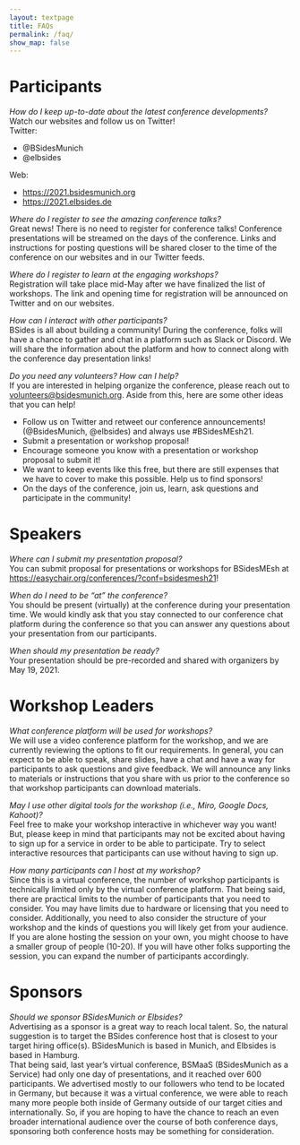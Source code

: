 ```yaml
---
layout: textpage
title: FAQs
permalink: /faq/
show_map: false
---
```


# Participants
*How do I keep up-to-date about the latest conference developments?*  
Watch our websites and follow us on Twitter!  
Twitter: 
 * @BSidesMunich
 * @elbsides

Web:
 * https://2021.bsidesmunich.org
 * https://2021.elbsides.de 

*Where do I register to see the amazing conference talks?*  
Great news! There is no need to register for conference talks! Conference presentations will be streamed on the days of the conference. Links and instructions for posting questions will be shared closer to the time of the conference on our websites and in our Twitter feeds.

*Where do I register to learn at the engaging workshops?*  
Registration will take place mid-May after we have finalized the list of workshops. The link and opening time for registration will be announced on Twitter and on our websites.

*How can I interact with other participants?*  
BSides is all about building a community! During the conference, folks will have a chance to gather and chat in a platform such as Slack or Discord. We will share the information about the platform and how to connect along with the conference day presentation links!

*Do you need any volunteers? How can I help?*  
If you are interested in helping organize the conference, please reach out to volunteers@bsidesmunich.org.  Aside from this, here are some other ideas that you can help!
 * Follow us on Twitter and retweet our conference announcements! (@BsidesMunich, @elbsides) and always use #BSidesMEsh21.
 * Submit a presentation or workshop proposal!
 * Encourage someone you know with a presentation or workshop proposal to submit it!
 * We want to keep events like this free, but there are still expenses that we have to cover to make this possible. Help us to find sponsors!
 * On the days of the conference, join us, learn, ask questions and participate in the community!

# Speakers

*Where can I submit my presentation proposal?*  
You can submit proposal for presentations or workshops for BSidesMEsh at https://easychair.org/conferences/?conf=bsidesmesh21!

*When do I need to be “at” the conference?*  
You should be present (virtually) at the conference during your presentation time. We would kindly ask that you stay connected to our conference chat platform during the conference so that you can answer any questions about your presentation from our participants.

*When should my presentation be ready?*  
Your presentation should be pre-recorded and shared with organizers by May 19, 2021.

# Workshop Leaders

*What conference platform will be used for workshops?*  
We will use a video conference platform for the workshop, and we are currently reviewing the options to fit our requirements. In general, you can expect to be able to speak, share slides, have a chat and have a way for participants to ask questions and give feedback. We will announce any links to materials or instructions that you share with us prior to the conference so that workshop participants can download materials.

*May I use other digital tools for the workshop (i.e., Miro, Google Docs, Kahoot)?*  
Feel free to make your workshop interactive in whichever way you want! But, please keep in mind that participants may not be excited about having to sign up for a service in order to be able to participate. Try to select interactive resources that participants can use without having to sign up.

*How many participants can I host at my workshop?*  
Since this is a virtual conference, the number of workshop participants is technically limited only by the virtual conference platform. That being said, there are practical limits to the number of participants that you need to consider. You may have limits due to hardware or licensing that you need to consider. Additionally, you need to also consider the structure of your workshop and the kinds of questions you will likely get from your audience. If you are alone hosting the session on your own, you might choose to have a smaller group of people (10-20). If you will have other folks supporting the session, you can expand the number of participants accordingly.

# Sponsors

*Should we sponsor BSidesMunich or Elbsides?*  
Advertising as a sponsor is a great way to reach local talent.
So, the natural suggestion is to target the BSides conference host that is closest to your target hiring office(s).
BSidesMunich is based in Munich, and Elbsides is based in Hamburg.  
That being said, last year’s virtual conference, BSMaaS (BSidesMunich as a Service) had only one day of presentations, and it reached over 600 participants.
We advertised mostly to our followers who tend to be located in Germany, but because it was a virtual conference, we were able to reach many more people both inside of Germany outside of our target cities and internationally.
So, if you are hoping to have the chance to reach an even broader international audience over the course of both conference days, sponsoring both conference hosts may be something for consideration.
